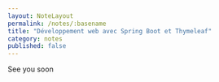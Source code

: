 ```yaml
---
layout: NoteLayout
permalink: /notes/:basename
title: "Développement web avec Spring Boot et Thymeleaf"
category: notes
published: false
---
```


See you soon
